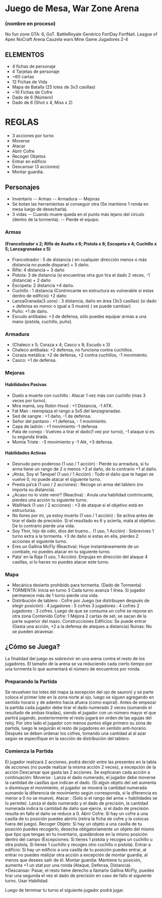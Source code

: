 # Juego de Mesa, War Zone Arena
###   (nombre en proceso)
No fun zone
GTA: 6, GoT.
BattleRoyale Genérico
FortDay
FortNait.
League of Apex
NoCraft Arena
Cauzela wars
Mine Game
Jugadores 2-4

## ELEMENTOS
- 4 fichas de personaje
- 4 Tarjetas de personaje
- ~60 cartas
- 12 Fichas de Vida
- Mapa de Batalla (25 lotes de 3x3 casillas)
- ~10 Fichas de Cofre
- Dado de 6 (Número)
- Dado de 6 (Shot x 4, Miss x 2)
# REGLAS
- 3 acciones por turno
- Moverse
- Atacar
- Abrir Cofre
- Recoger Objetos
- Entrar en edificio
- Descansar (3 acciones)
- Montar guardia.
## Personajes
- Inventario
 -- Armas
 -- Armadura
 -- Mejoras
- Se botan las herramientas al conseguir otra (Se mantiene 1 ronda en mesa luego de desecharla).
- 3 vidas
 -- Cuando muere queda en el punto más lejano del círculo (dentro de la tormenta).
 -- Pierde el equipo.
### Armas
 #### (Francotirador x 2; Rifle de Asalto x 6; Pistola x 8; Escopeta x 4; Cuchillo x 5; Lanzagranadas x 5)
  - Francotirador : 5 de distancia ( en cualquier dirección menos o más distancia no puede disparar) + 5 daño.
  - Rifle: 4 distancia + 3 daño
  - Pistola: 3 de distancia (si encuentras otra gun tira el dado 2 veces, -1 distancia) + 2 daño
  - Escopeta: 2 distancia +4 daño.
  - Cuchillo : 1 distancia (Contrincante en estructura es vulnerable si estas dentro de edificio) +2 daño
  - LanzaGranada(3 usos) : 3 distancia, daño en área (3x3 casillas) (si dado + defensa es menor o igual a 3 muere) ( se puede cambiar)
  - Puño: +1 de daño.
  - Escudo antibalas: +3 de defensa, sólo puedes equipar armas a una mano (pistola, cuchillo, puño).
### Armadura
  - (Chaleco x 5; Coraza x 4; Casco x 8; Escudo x 3)
  - Chaleco antibalas: +2 defensa, no funciona contra cuchillos.
  - Coraza metálica: +2 de defensa, +2 contra cuchillos, -1 movimiento.
  - Casco: +1 de defensa.
### Mejoras
 #### Habilidades Pasivas
  - Duelo a muerte con cuchillo : Atacar 1 vez más con cuchillo (max 3 veces por turno).
  - Mira mamá, soy Robin Hood : +1 Distancia, -1 ATK.
  - Fat Man : reemplaza el rango a 5x5 del lanzagranadas.
  - Sed de sangre : +1 daño, -1 de defensa.
  - Señor del pantano : +1 defensa, - 1 movimiento.
  - Capa de ladrón : +1 movimiento -1 defensa
  - Pata de conejo : Vuelves a tirar el dado(1 vez por turno), -1 ataque si es tu segunda tirada.
  - Momia Triste : -3 movimiento y -1 Atk, +3 defensa.
 #### Habilidades Activas
   - Desnudo pero poderoso (1 uso / 1 acción) : Pierde su armadura, si tu arma tiene un rango de 2 o menos +3 al daño, de lo contrario +1 al daño.
   - ¡Atrás, Soy el Tanque! (1 uso / 1 Acción) : Todo el daño que te hagan se vuelve 0, no puede atacar el siguiente turno.
   - Presta pa’cá (1 uso / 2 acciones) : Recoge un arma del tablero (no importa su distancia).
   - ¿Acaso no lo viste venir? (Reactiva) : Anula una habilidad contrincante, pierdes una acción tu siguiente turno.
   - WallHack (1 uso / 2 acciones) : +3 de ataque si el objetivo está en estructuras.
   - No llores por mí, ya estoy muerto (1 uso / 1 acción) : Se activa antes de tirar el dado de precisión. Si el resultado es 6 y acierta, mata al objetivo. De lo contrario pierde una vida.
   - Soy Thor, hijo de odín, dios del trueno… (1 uso, 1 Acción) : Sobrevives 1 turno extra a la tormenta. +3 de daño si estas en ella, pierdes 2 acciones el siguiente turno.
   - Eres un Gallina McFly (Reactiva): Huye instantáneamente de un combate, no puedes atacar en tu siguiente turno.
   - Pata’ en la Raja (1 uso, 1 Acción): Empujas en dirección del ataque 4 casillas, si lo haces no puedes atacar este turno.
### Mapa
- Mecánica desierto prohibido para tormenta. (Dado de Tormenta)
- TORMENTA:
    Inicia en turno 3
    Cada turno avanza 1 línea.
    Si jugador permanece más de 1 turno pierde una vida.
- Distribución de tablero :
  Cofre por Juego (se distribuyen después de elegir posición) :
    4 jugadores : 5 cofres
    3 jugadores : 4 cofres
    2 jugadores : 3 cofres.
  Luego de que se consuma un cofre se repone en otra zona
  Contenido Cofre:
    1 Mejora
    2 cartas de set, se sacan de la parte superior del mazo.
  Construcciones
    Edificios: Se puede entrar (Gasta una acción, +2 a la defensa de ataques a distancia)
    Ruinas: No se pueden atravesar.
## ¿Cómo se Juega?
La finalidad del juego es sobrevivir en una arena contra el resto de los jugadores. El tamaño de la arena se va reduciendo cada cierto tiempo por una tormenta lo que aumentará el número de encuentros por ronda.
### Preparando la Partida
Se revuelven los lotes del mapa (a excepción del ojo de sauron) y se parte coloca el primer lote en la zona norte al ojo, luego se siguen agregando en sentido horario y de adentro hacia afuera (como espiral).
Antes de empezar la partida cada jugador debe tirar el dado numerado 2 veces (sumando el resultado de ambas tiradas), siendo el jugador con un número mayor el que partirá jugando, posteriormente el resto jugará en orden de las agujas del reloj. Por otro lado el jugador con menos puntos elige primero su zona de partida, luego le seguirán el resto de jugadores en sentido anti-horario. Después se deben ordenar los cofres, tomando una cantidad al al azar según se especifique en la sección de distribución del tablero.
### Comienza la Partida
El jugador realizará 2 acciones, podrá decidir entre las presentes en la tabla de acciones (no puede realizar la misma acción 2 veces), a excepción de la acción Descansar que gasta las 2 acciones. Se explicaran cada acción a continuación:
  Moverse : Lanza el dado numerado, el jugador debe moverse la cantidad de casillas que indican el dado. (Si algún objeto del set aumenta o disminuye el movimiento, el jugador se moverá la cantidad numerada sumando la diferencia de movimiento según corresponda, si la diferencia es menor a 0 no se mueve).
  Atacar : (Solo si el rango del arma + habilidades se lo permite). Lanza el dado numerado y el dado de precisión, la cantidad numerada indica la cantidad de daño que ejerce, si el dado de precisión resulta en fallo el daño se reduce a 0.
  Abrir Cofre: Si hay un cofre a una casilla de tu posición puedes abrirlo (retira la ficha de cofre y la colocas fuera del juego).
  Recoger Objeto: Si hay un objeto a una casilla de tu posición puedes recogerlo, desecha obligatoriamente un objeto del mismo que tipo que tengas en tu inventario, quedándose en la mismo posición dentro del campo (Excepciones: Si tienes 1 pistola y recoges un cuchillo u otra pistola, Si tienes 1 cuchillo y recoges otro cuchillo o pistola).
  Entrar a edificio: Si hay un edificio a una casilla de tu posición puedes entrar, al entrar no puedes realizar otra acción a excepción de montar guardia, al menos que desees salir de él.
  Montar guardia: Mantiene tu posición, aumenta +1 un stat por una ronda (Ataque, Defensa, Distancia).
  *Descansar: Pasar, el resto tiene derecho a llamarlo Gallina McFly, puedes tirar una segunda el vez el dado de precisión en caso de fallo el siguiente turno.
  Usar Habilidad.

Luego de terminar tu turno el siguiente jugador podrá jugar.
